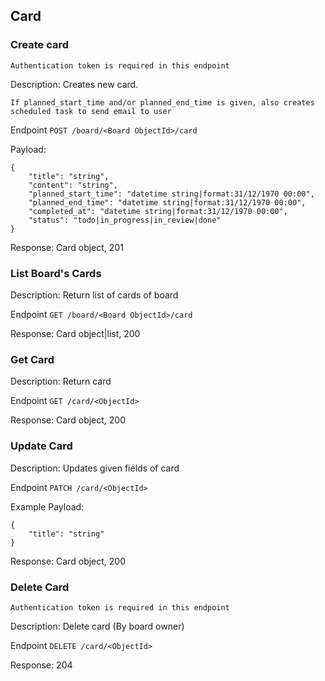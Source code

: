 ## Card

### Create card

`Authentication token is required in this endpoint`

Description: Creates new card. 

    If planned_start_time and/or planned_end_time is given, also creates scheduled task to send email to user

Endpoint `POST /board/<Board ObjectId>/card`

Payload:

```
{
    "title": "string",
    "content": "string",
    "planned_start_time": "datetime string|format:31/12/1970 00:00",
    "planned_end_time": "datetime string|format:31/12/1970 00:00",
    "completed_at": "datetime string|format:31/12/1970 00:00",
    "status": "todo|in_progress|in_review|done"
}
```

Response: Card object, 201

### List Board's Cards

Description: Return list of cards of board

Endpoint `GET /board/<Board ObjectId>/card`

Response: Card object|list, 200

### Get Card

Description: Return card

Endpoint `GET /card/<ObjectId>`

Response: Card object, 200

### Update Card

Description: Updates given fields of card

Endpoint `PATCH /card/<ObjectId>`

Example Payload:

```
{
    "title": "string"
}
```

Response: Card object, 200

### Delete Card

`Authentication token is required in this endpoint`

Description: Delete card (By board owner) 

Endpoint `DELETE /card/<ObjectId>`

Response: 204